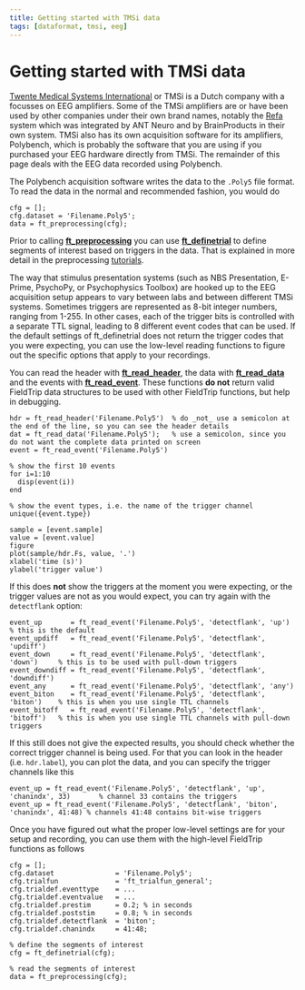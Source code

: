 ```yaml
---
title: Getting started with TMSi data
tags: [dataformat, tmsi, eeg]
---
```


# Getting started with TMSi data

[Twente Medical Systems International](https://www.tmsi.com) or TMSi is a Dutch company with a focusses on EEG amplifiers. Some of the TMSi amplifiers are or have been used by other companies under their own brand names, notably the [Refa](https://www.tmsi.com/products/refa/) system which was integrated by ANT Neuro and by BrainProducts in their own system. TMSi also has its own acquisition software for its amplifiers, Polybench, which is probably the software that you are using if you purchased your EEG hardware directly from TMSi. The remainder of this page deals with the EEG data recorded using Polybench.

The Polybench acquisition software writes the data to the `.Poly5` file format. To read the data in the normal and recommended fashion, you would do

    cfg = [];
    cfg.dataset = 'Filename.Poly5';
    data = ft_preprocessing(cfg);
  
Prior to calling **[ft_preprocessing](/reference/ft_preprocessing)** you can use **[ft_definetrial](/reference/ft_preprocessing)** to define segments of interest based on triggers in the data. That is explained in more detail in the preprocessing [tutorials](/tutorial).

The way that stimulus presentation systems (such as NBS Presentation, E-Prime, PsychoPy, or Psychophysics Toolbox) are hooked up to the EEG acquisition setup appears to vary between labs and between different TMSi systems. Sometimes triggers are represented as 8-bit integer numbers, ranging from 1-255. In other cases, each of the trigger bits is controlled with a separate TTL signal, leading to 8 different event codes that can be used. If the default settings of ft_definetrial does not return the trigger codes that you were expecting, you can use the low-level reading functions to figure out the specific options that apply to your recordings.
 
You can read the header with **[ft_read_header](/reference/fileio/ft_read_header)**, the data with
**[ft_read_data](/reference/fileio/ft_read_data)** and the events with **[ft_read_event](/reference/fileio/ft_read_event)**. These functions **do not** return valid FieldTrip data structures to be used with other FieldTrip functions, but help in debugging.  

    hdr = ft_read_header('Filename.Poly5')  % do _not_ use a semicolon at the end of the line, so you can see the header details
    dat = ft_read_data('Filename.Poly5');   % use a semicolon, since you do not want the complete data printed on screen
    event = ft_read_event('Filename.Poly5')

    % show the first 10 events  
    for i=1:10
      disp(event(i))
    end

    % show the event types, i.e. the name of the trigger channel
    unique({event.type})

    sample = [event.sample]
    value = [event.value]
    figure
    plot(sample/hdr.Fs, value, '.')
    xlabel('time (s)')
    ylabel('trigger value')
  
If this does **not** show the triggers at the moment you were expecting, or the trigger values are not as you would expect, you can try again with the `detectflank` option:

    event_up       = ft_read_event('Filename.Poly5', 'detectflank', 'up')       % this is the default
    event_updiff   = ft_read_event('Filename.Poly5', 'detectflank', 'updiff')
    event_down     = ft_read_event('Filename.Poly5', 'detectflank', 'down')     % this is to be used with pull-down triggers
    event_downdiff = ft_read_event('Filename.Poly5', 'detectflank', 'downdiff')
    event_any      = ft_read_event('Filename.Poly5', 'detectflank', 'any')
    event_biton    = ft_read_event('Filename.Poly5', 'detectflank', 'biton')    % this is when you use single TTL channels
    event_bitoff   = ft_read_event('Filename.Poly5', 'detectflank', 'bitoff')   % this is when you use single TTL channels with pull-down triggers

If this still does not give the expected results, you should check whether the correct trigger channel is being used. For that you can look in the header (i.e. `hdr.label`), you can plot the data, and you can specify the trigger channels like this

    event_up = ft_read_event('Filename.Poly5', 'detectflank', 'up', 'chanindx', 33)       % channel 33 contains the triggers
    event_up = ft_read_event('Filename.Poly5', 'detectflank', 'biton', 'chanindx', 41:48) % channels 41:48 contains bit-wise triggers
    
Once you have figured out what the proper low-level settings are for your setup and recording, you can use them with the high-level FieldTrip functions as follows

    cfg = [];
    cfg.dataset               = 'Filename.Poly5';
    cfg.trialfun              = 'ft_trialfun_general';
    cfg.trialdef.eventtype    = ...
    cfg.trialdef.eventvalue   = ...
    cfg.trialdef.prestim      = 0.2; % in seconds
    cfg.trialdef.poststim     = 0.8; % in seconds
    cfg.trialdef.detectflank  = 'biton';
    cfg.trialdef.chanindx     = 41:48;

    % define the segments of interest
    cfg = ft_definetrial(cfg);

    % read the segments of interest
    data = ft_preprocessing(cfg);
    
